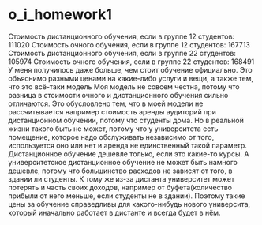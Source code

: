 # o_i_homework1
Стоимость дистанционного обучения, если в группе 12 студентов:
111020
Стоимость очного обучения, если в группе 12 студентов:
167713
Стоимость дистанционного обучения, если в группе 22 студентов:
105974
Стоимость очного обучения, если в группе 22 студентов:
168491
У меня получилось даже больше, чем стоит обучение официально. Это объяснимо разными ценами на какие-либо услуги и вещи, а также тем, что это всё-таки модель
Моя модель не совсем честна, потому что разница в стоимости очного и дистанционного обучения сильно отличаются.
Это обусловлено тем, что в моей модели не рассчитывается например стоимость аренды аудиторий при дистанционном обучении, потому что студенты дома.
Но в реальной жизни такого быть не может, потому что у университета есть помещение, которое надо обслуживать независимо от того, используется оно или нет и аренда не единственный такой параметр.
Дистанционное обучение дешевле только, если это какие-то курсы. А университетское дистанционное обучение не может быть намного дешевле, потому что большинство расходов не зависят от того, в здании ли студенты.
К тому же из-за дистанта университет может потерять и часть своих доходов, например от буфета(количество прибыли от него меньше, если студенты не в здании).
Поэтому такие цены за обучение справедливы для какого-нибудь нового университа, который иначально работает в дистанте и всегда будет в нём.
